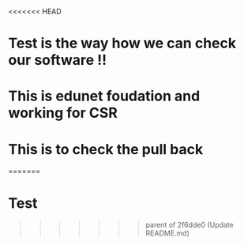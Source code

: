 <<<<<<< HEAD
# Test is the way how we can check our software !!
# This is edunet foudation and working for CSR


# This is to check the pull back
=======
# Test
>>>>>>> parent of 2f6dde0 (Update README.md)
